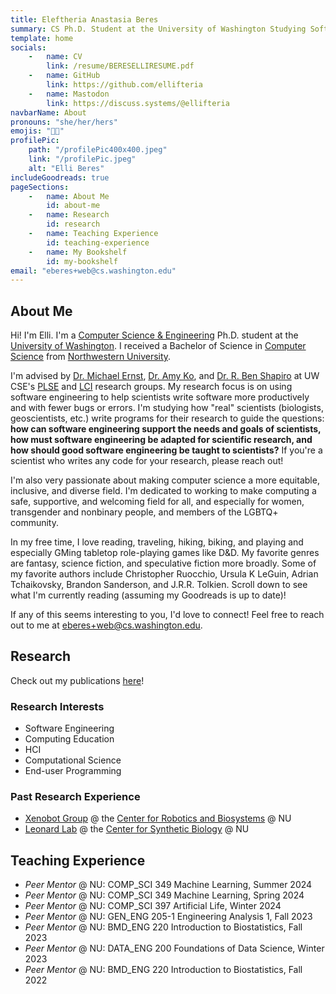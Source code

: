 ```yaml
---
title: Eleftheria Anastasia Beres
summary: CS Ph.D. Student at the University of Washington Studying Software Engineering for Scientists
template: home
socials:
    -   name: CV
        link: /resume/BERESELLIRESUME.pdf
    -   name: GitHub
        link: https://github.com/ellifteria
    -   name: Mastodon
        link: https://discuss.systems/@ellifteria
navbarName: About
pronouns: "she/her/hers"
emojis: "🏳️‍🌈"
profilePic:
    path: "/profilePic400x400.jpeg"
    link: "/profilePic.jpeg"
    alt: "Elli Beres"
includeGoodreads: true
pageSections:
    -   name: About Me
        id: about-me
    -   name: Research
        id: research
    -   name: Teaching Experience
        id: teaching-experience
    -   name: My Bookshelf
        id: my-bookshelf
email: "eberes+web@cs.washington.edu"
---
```


## About Me

Hi! I'm Elli.
I'm a [Computer Science & Engineering](https://www.cs.washington.edu) Ph.D. student at the [University of Washington](https://www.washington.edu).
I received a Bachelor of Science in [Computer Science](https://www.mccormick.northwestern.edu/computer-science/) from [Northwestern University](https://www.northwestern.edu/).

I'm advised by [Dr. Michael Ernst](https://www.cs.washington.edu/homes/mernst/), [Dr. Amy Ko](https://faculty.washington.edu/ajko/), and [Dr. R. Ben Shapiro](https://benshapi.ro/) at UW CSE's [PLSE](https://uwplse.org) and [LCI](https://www.computinged.uw.edu/) research groups.
My research focus is on using software engineering to help scientists write software more productively and with fewer bugs or errors.
I'm studying how "real" scientists (biologists, geoscientists, etc.) write programs for their research to guide the questions: **how can software engineering support the needs and goals of scientists, how must software engineering be adapted for scientific research, and how should good software engineering be taught to scientists?**
If you're a scientist who writes any code for your research, please reach out!

I'm also very passionate about making computer science a more equitable, inclusive, and diverse field.
I'm dedicated to working to make computing a safe, supportive, and welcoming field for all, and especially for women, transgender and nonbinary people, and members of the LGBTQ+ community.

In my free time, I love reading, traveling, hiking, biking, and playing and especially GMing tabletop role-playing games like D&D.
My favorite genres are fantasy, science fiction, and speculative fiction more broadly.
Some of my favorite authors include Christopher Ruocchio, Ursula K LeGuin, Adrian Tchaikovsky, Brandon Sanderson, and J.R.R. Tolkien.
Scroll down to see what I'm currently reading (assuming my Goodreads is up to date)!

If any of this seems interesting to you, I'd love to connect!
Feel free to reach out to me at [eberes+web@cs.washington.edu](mailto:eberes+web@cs.washington.edu).

## Research

Check out my publications [here](publications)!

### Research Interests

- Software Engineering
- Computing Education
- HCI
- Computational Science
- End-user Programming

### Past Research Experience

- [Xenobot Group](https://www.xenobot.group/) @ the [Center for Robotics and Biosystems](https://robotics.northwestern.edu/) @ NU
- [Leonard Lab](https://www.leonard.northwestern.edu/) @ the [Center for Synthetic Biology](https://syntheticbiology.northwestern.edu/) @ NU

## Teaching Experience

- *Peer Mentor* @ NU: COMP_SCI 349 Machine Learning, Summer 2024
- *Peer Mentor* @ NU: COMP_SCI 349 Machine Learning, Spring 2024
- *Peer Mentor* @ NU: COMP_SCI 397 Artificial Life, Winter 2024
- *Peer Mentor* @ NU: GEN_ENG 205-1 Engineering Analysis 1, Fall 2023
- *Peer Mentor* @ NU: BMD_ENG 220 Introduction to Biostatistics, Fall 2023
- *Peer Mentor* @ NU: DATA_ENG 200 Foundations of Data Science, Winter 2023
- *Peer Mentor* @ NU: BMD_ENG 220 Introduction to Biostatistics, Fall 2022
